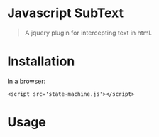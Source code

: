 # Javascript SubText
> A jquery plugin for intercepting text in html.

# Installation
In a browser:
```
<script src='state-machine.js'></script>
```
# Usage


